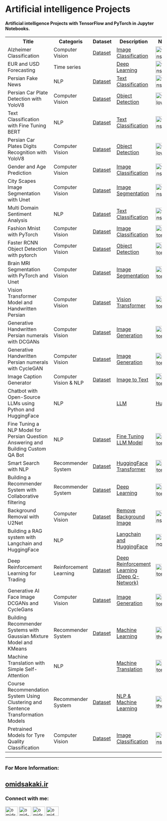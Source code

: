 <h1 align="left">Artificial intelligence Projects</h1>
<h4 align="left">Artificial intelligence Projects with TensorFlow and PyTorch in Jupyter Notebooks.</h4>
<p align="left">
 <table>
  <tr>
    <th>Title</th>
    <th>Categoris</th>
    <th>Dataset</th>
   <th>Description</th>
   <th>Notebooks</th>
   
  </tr>
  <tr>
    <td>Alzheimer Classification</td>
    <td>Computer Vision</td>
   <td><a href="https://www.kaggle.com/datasets/uraninjo/augmented-alzheimer-mri-dataset" target="_blank" rel="noreferrer">Dataset</a></td>
   <td><a href="https://omidsakaki.ir/projects/1" target="_blank" rel="noreferrer">Image Classification</a></td>
   <td><a href="https://github.com/omid-sakaki-ghazvini/Projects/blob/main/Alzheimer_prj.ipynb" target="_blank" rel="noreferrer"> <img src="https://www.vectorlogo.zone/logos/tensorflow/tensorflow-icon.svg" alt="tensorflow" width="40" height="40"/> </a></td>
  </tr>
  <tr>
    <td>EUR and USD Forecasting</td>
    <td>Time series</td>
   <td><a href="" target="_blank" rel="noreferrer"></a></td>
   <td><a href="https://omidsakaki.ir/projects/3" target="_blank" rel="noreferrer">Deep Learning</a></td>
   <td><a href="https://github.com/omid-sakaki-ghazvini/Projects/blob/main/EUR_USD_final.ipynb" target="_blank" rel="noreferrer"> <img src="https://www.vectorlogo.zone/logos/tensorflow/tensorflow-icon.svg" alt="tensorflow" width="40" height="40"/> </a></td>
  </tr>
  <tr>
    <td>Persian Fake News</td>
    <td>NLP</td>
   <td><a href="https://www.kaggle.com/datasets/omidsakaki1370/persian-fake-corona-news" target="_blank" rel="noreferrer">Dataset</a></td>
   <td><a href="https://omidsakaki.ir/projects/4" target="_blank" rel="noreferrer">Text Classification</a></td>
   <td><a href="https://github.com/omid-sakaki-ghazvini/Projects/blob/main/Persian_Fake_News.ipynb" target="_blank" rel="noreferrer"> <img src="https://www.vectorlogo.zone/logos/tensorflow/tensorflow-icon.svg" alt="tensorflow" width="40" height="40"/> </a></td>
  </tr>
   <tr>
    <td>Persian Car Plate Detection with YoloV8</td>
    <td>Computer Vision</td>
   <td><a href="https://www.kaggle.com/datasets/omidsakaki1370/persian-car-plate" target="_blank" rel="noreferrer">Dataset</a></td>
   <td><a href="https://omidsakaki.ir/projects/5" target="_blank" rel="noreferrer">Object Detection</a></td>
   <td><a href="https://github.com/omid-sakaki-ghazvini/Projects/blob/main/persian_car_plate.ipynb" target="_blank" rel="noreferrer"> <img src="https://icons8.com/icon/OsYb6orOaOVV/yolo" alt="yolov8" width="40" height="40"/> </a></td>
  </tr>
   <tr>
    <td>Text Classification with Fine Tuning BERT</td>
    <td>NLP</td>
   <td><a href="https://www.kaggle.com/datasets/jagathratchakan/indian-airlines-customer-reviews" target="_blank" rel="noreferrer">Dataset</a></td>
   <td><a href="https://omidsakaki.ir/projects/6" target="_blank" rel="noreferrer">Text Classification</a></td>
   <td><a href="https://github.com/omid-sakaki-ghazvini/Projects/blob/main/Classification_with_FineTuning_BERT.ipynb" target="_blank" rel="noreferrer"> <img src="https://www.vectorlogo.zone/logos/tensorflow/tensorflow-icon.svg" alt="tensorflow" width="40" height="40"/> </a></td>
  </tr>
  <tr>
    <td>Persian Car Plates Digits Recognition with YoloV8</td>
    <td>Computer Vision</td>
   <td><a href="https://www.kaggle.com/datasets/omidsakaki1370/persian-plates-digits" target="_blank" rel="noreferrer">Dataset</a></td>
   <td><a href="https://omidsakaki.ir/projects/7" target="_blank" rel="noreferrer">Object Detection</a></td>
   <td><a href="https://github.com/omid-sakaki-ghazvini/Projects/blob/main/persian_car_plates_digits_.ipynb" target="_blank" rel="noreferrer"> <img src="https://icons8.com/icon/OsYb6orOaOVV/yolo" alt="yolov8" width="40" height="40"/> </a></td>
  </tr>
   <tr>
    <td>Gender and Age Prediction</td>
    <td>Computer Vision</td>
   <td><a href="https://www.kaggle.com/datasets/jangedoo/utkface-new" target="_blank" rel="noreferrer">Dataset</a></td>
   <td><a href="https://omidsakaki.ir/projects/9" target="_blank" rel="noreferrer">Image Classification</a></td>
   <td><a href="https://github.com/omid-sakaki-ghazvini/Projects/blob/main/gender-and-age-prediction.ipynb" target="_blank" rel="noreferrer"> <img src="https://www.vectorlogo.zone/logos/tensorflow/tensorflow-icon.svg" alt="tensorflow"  width="40" height="40"/> </a></td>
  </tr>
  <tr>
    <td>City Scapes Image Segmentation with Unet</td>
    <td>Computer Vision</td>
   <td><a href="https://www.kaggle.com/datasets/zhangyunsheng/cityscapes-data" target="_blank" rel="noreferrer">Dataset</a></td>
   <td><a href="https://omidsakaki.ir/projects/10" target="_blank" rel="noreferrer">Image Segmentation</a></td>
   <td><a href="https://github.com/omid-sakaki-ghazvini/Projects/blob/main/cityscapes-image-segmentation-with-unet.ipynb" target="_blank" rel="noreferrer"> <img src="https://www.vectorlogo.zone/logos/tensorflow/tensorflow-icon.svg" alt="tensorflow"  width="40" height="40"/> </a></td>
  </tr>
  <tr>
    <td>Multi Domain Sentiment Analysis</td>
    <td>NLP</td>
   <td><a href="https://www.kaggle.com/datasets/omidsakaki1370/multi-domain-sentiment-analysis-persian" target="_blank" rel="noreferrer">Dataset</a></td>
   <td><a href="https://omidsakaki.ir/projects/11" target="_blank" rel="noreferrer">Text Classification</a></td>
   <td><a href="https://github.com/omid-sakaki-ghazvini/Projects/blob/main/multi-domain-sentiment-analysis.ipynb" target="_blank" rel="noreferrer"> <img src="https://www.vectorlogo.zone/logos/tensorflow/tensorflow-icon.svg" alt="tensorflow"  width="40" height="40"/> </a></td>
  </tr>
  <tr>
    <td>Fashion Mnist with PyTorch</td>
    <td>Computer Vision</td>
   <td><a href="https://www.kaggle.com/datasets/joyceww/fashionmnist" target="_blank" rel="noreferrer">Dataset</a></td>
   <td><a href="https://omidsakaki.ir/projects/12" target="_blank" rel="noreferrer">Image Classification</a></td>
   <td><a href="https://github.com/omid-sakaki-ghazvini/Projects/blob/main/fashion-mnist-pytorch.ipynb" target="_blank" rel="noreferrer"> <img src="https://www.vectorlogo.zone/logos/pytorch/pytorch-icon.svg" alt="pytorch" width="40" height="40"/> </a></td>
  </tr>
  <tr>
    <td>Faster RCNN Object Detection with pytorch</td>
    <td>Computer Vision</td>
   <td><a href="https://www.kaggle.com/datasets/mohamedgobara/26-class-object-detection-dataset" target="_blank" rel="noreferrer">Dataset</a></td>
   <td><a href="https://omidsakaki.ir/projects/13" target="_blank" rel="noreferrer">Object Detection</a></td>
   <td><a href="https://github.com/omid-sakaki-ghazvini/Projects/blob/main/faster-rcnn-object-detection-with-pytorch.ipynb" target="_blank" rel="noreferrer"> <img src="https://www.vectorlogo.zone/logos/pytorch/pytorch-icon.svg" alt="pytorch" width="40" height="40"/> </a></td>
  </tr>
  <tr>
    <td>Brain MRI Segmentation with PyTorch and Unet</td>
    <td>Computer Vision</td>
   <td><a href="https://www.kaggle.com/datasets/mateuszbuda/lgg-mri-segmentation" target="_blank" rel="noreferrer">Dataset</a></td>
   <td><a href="https://omidsakaki.ir/projects/14" target="_blank" rel="noreferrer">Image Segmentation</a></td>
   <td><a href="https://github.com/omid-sakaki-ghazvini/Projects/blob/main/brain-mri-segmentation-with-pytorch-and-u-net.ipynb" target="_blank" rel="noreferrer"> <img src="https://www.vectorlogo.zone/logos/pytorch/pytorch-icon.svg" alt="pytorch" width="40" height="40"/> </a></td>
  </tr>
  <tr>
    <td>Vision Transformer Model and Handwritten Persian</td>
    <td>Computer Vision</td>
   <td><a href="https://www.kaggle.com/datasets/kushasabzevari/handwritten-persian-numerals" target="_blank" rel="noreferrer">Dataset</a></td>
   <td><a href="https://omidsakaki.ir/projects/15" target="_blank" rel="noreferrer">Vision Transformer</a></td>
   <td><a href="https://github.com/omid-sakaki-ghazvini/Projects/blob/main/vision-transformers-handwritten-persian.ipynb" target="_blank" rel="noreferrer"> <img src="https://www.vectorlogo.zone/logos/pytorch/pytorch-icon.svg" alt="pytorch" width="40" height="40"/> </a></td>
  </tr>
   <tr>
    <td>Generative Handwritten Persian numerals with DCGANs</td>
    <td>Computer Vision</td>
   <td><a href="https://www.kaggle.com/datasets/kushasabzevari/handwritten-persian-numerals" target="_blank" rel="noreferrer">Dataset</a></td>
   <td><a href="https://omidsakaki.ir/projects/16" target="_blank" rel="noreferrer">Image Generation</a></td>
   <td><a href="https://github.com/omid-sakaki-ghazvini/Projects/blob/main/handwritten-persian-numerals-dcgans-pytorch.ipynb" target="_blank" rel="noreferrer"> <img src="https://www.vectorlogo.zone/logos/pytorch/pytorch-icon.svg" alt="pytorch" width="40" height="40"/> </a></td>
  </tr>
   <tr>
    <td>Generative Handwritten Persian numerals with CycleGAN</td>
    <td>Computer Vision</td>
   <td><a href="https://www.kaggle.com/datasets/kushasabzevari/handwritten-persian-numerals" target="_blank" rel="noreferrer">Dataset</a></td>
   <td><a href="https://omidsakaki.ir/projects/25" target="_blank" rel="noreferrer">Image Generation</a></td>
   <td><a href="https://github.com/omid-sakaki-ghazvini/Projects/blob/main/handwritten-persian-numerals-cyclegans-pytorch.ipynb" target="_blank" rel="noreferrer"> <img src="https://www.vectorlogo.zone/logos/pytorch/pytorch-icon.svg" alt="pytorch" width="40" height="40"/> </a></td>
  </tr>
  <tr>
    <td>Image Caption Generator</td>
    <td>Computer Vision & NLP</td>
   <td><a href="https://www.kaggle.com/datasets/aladdinpersson/flickr8kimagescaptions" target="_blank" rel="noreferrer">Dataset</a></td>
   <td><a href="https://omidsakaki.ir/projects/17" target="_blank" rel="noreferrer">Image to Text</a></td>
   <td><a href="https://github.com/omid-sakaki-ghazvini/Projects/blob/main/image-caption-with-pytorch.ipynb" target="_blank" rel="noreferrer"> <img src="https://www.vectorlogo.zone/logos/pytorch/pytorch-icon.svg" alt="pytorch" width="40" height="40"/> </a></td>
  </tr>
  <tr>
    <td>Chatbot with Open-Source LLMs using Python and HuggingFace</td>
    <td>NLP</td>
   <td><a href="" target="_blank" rel="noreferrer"></a></td>
   <td><a href="https://omidsakaki.ir/projects/18" target="_blank" rel="noreferrer">LLM</a></td>
   <td><a href="https://github.com/omid-sakaki-ghazvini/Projects/blob/main/simple_persian_chatbot.ipynb" target="_blank" rel="noreferrer"> HuggingFace </a></td>
  </tr>
  <tr>
    <td>Fine Tuning a NLP Model for Persian Question Answering and Building Custom QA Bot </td>
    <td>NLP</td>
   <td><a href="https://github.com/omid-sakaki-ghazvini/Fine-tuning-a-NLP-model-for-persian-question-answering-and-Building-Custom-Question-Answering-Bot/tree/master/data" target="_blank" rel="noreferrer">Dataset</a></td>
   <td><a href="https://omidsakaki.ir/projects/20" target="_blank" rel="noreferrer">Fine Tuning LLM Model</a></td>
   <td><a href="https://github.com/omid-sakaki-ghazvini/Fine-tuning-a-NLP-model-for-persian-question-answering-and-Building-Custom-Question-Answering-Bot/blob/master/persian_question_answering_model_tuned.ipynb" target="_blank" rel="noreferrer"> <img src="https://www.vectorlogo.zone/logos/pytorch/pytorch-icon.svg" alt="pytorch" width="40" height="40"/> </a></td>
  </tr>
  <tr>
    <td>Smart Search with NLP</td>
    <td>Recommender System</td>
   <td><a href="https://www.kaggle.com/datasets/mohamedbakhet/amazon-books-reviews" target="_blank" rel="noreferrer">Dataset</a></td>
   <td><a href="https://omidsakaki.ir/projects/22" target="_blank" rel="noreferrer">HuggingFace Transformer</a></td>
   <td><a href="https://github.com/omid-sakaki-ghazvini/Projects/blob/main/smart-search-with-nlp.ipynb" target="_blank" rel="noreferrer"> <img src="https://www.vectorlogo.zone/logos/pytorch/pytorch-icon.svg" alt="pytorch" width="40" height="40"/> </a></td>
  </tr>
  <tr>
    <td>Building a Recommender System with Collaborative filtering</td>
    <td>Recommender System</td>
   <td><a href="https://www.kaggle.com/datasets/mohamedbakhet/amazon-books-reviews" target="_blank" rel="noreferrer">Dataset</a></td>
   <td><a href="https://omidsakaki.ir/projects/21" target="_blank" rel="noreferrer">Deep Learning</a></td>
   <td><a href="https://github.com/omid-sakaki-ghazvini/Projects/blob/main/Building%20a%20Recommender%20System%20with%20PyTorch.ipynb" target="_blank" rel="noreferrer"> <img src="https://www.vectorlogo.zone/logos/pytorch/pytorch-icon.svg" alt="pytorch" width="40" height="40"/> </a></td>
  </tr>
  <tr>
    <td>Background Removal with U2Net</td>
    <td>Computer Vision</td>
   <td><a href="https://www.kaggle.com/datasets/rahulbhalley/p3m-10k" target="_blank" rel="noreferrer">Dataset</a></td>
   <td><a href="https://omidsakaki.ir/projects/23" target="_blank" rel="noreferrer">Remove Background Image</a></td>
   <td><a href="https://github.com/omid-sakaki-ghazvini/Projects/blob/main/background-removal-with-u2net.ipynb" target="_blank" rel="noreferrer"> <img src="https://www.vectorlogo.zone/logos/tensorflow/tensorflow-icon.svg" alt="tensorflow"  width="40" height="40"/> </a></td>
  </tr>
  <tr>
    <td>Building a RAG system with Langchain and HuggingFace</td>
    <td>NLP</td>
   <td><a href="" rel="noreferrer"></a></td>
   <td><a href="https://omidsakaki.ir/projects/24" target="_blank" rel="noreferrer">Langchain and HuggingFace</a></td>
   <td><a href="https://github.com/omid-sakaki-ghazvini/Projects/blob/main/Building_a_RAG_system_with_Langchain_and_Hugging_Face.ipynb" target="_blank" rel="noreferrer"> <img  alt="Langchain"  width="40" height="40"/> </a></td>
  </tr>
  <tr>
    <td>Deep Reinforcement Learning for Trading</td>
    <td>Reinforcement Learning</td>
   <td><a href="https://www.kaggle.com/datasets/omidsakaki1370/euro-and-dollar-currency" target="_blank" rel="noreferrer">Dataset</a></td>
   <td><a href="https://omidsakaki.ir/projects/26" target="_blank" rel="noreferrer">Deep Reinforcement Learning (Deep Q-Network)</a></td>
   <td><a href="https://github.com/omid-sakaki-ghazvini/Projects/blob/main/deep-reinforcement-learning-for-trading.ipynb" target="_blank" rel="noreferrer"> <img src="https://www.vectorlogo.zone/logos/pytorch/pytorch-icon.svg" alt="pytorch" width="40" height="40"/> </a></td>
  </tr>
   <tr>
    <td>Generative AI Face Image DCGANs and CycleGans</td>
    <td>Computer Vision</td>
   <td><a href="https://www.kaggle.com/datasets/prasoonkottarathil/face-mask-lite-dataset" target="_blank" rel="noreferrer">Dataset</a></td>
   <td><a href="https://omidsakaki.ir/projects/29" target="_blank" rel="noreferrer">Image Generation</a></td>
   <td><a href="https://github.com/omid-sakaki-ghazvini/Projects/blob/main/generative-ai-face-image-dcgans-cyclegans.ipynb" target="_blank" rel="noreferrer"> <img src="https://www.vectorlogo.zone/logos/tensorflow/tensorflow-icon.svg" alt="pytorch" width="40" height="40"/> </a></td>
  </tr>
  <tr>
    <td>Building Recommender Systems with Gaussian Mixture Model and KMeans</td>
    <td>Recommender System</td>
   <td><a href="https://www.kaggle.com/datasets/abdullah0a/world-happiness-data-2024-explore-life" target="_blank" rel="noreferrer">Dataset</a></td>
   <td><a href="https://omidsakaki.ir/projects/27" target="_blank" rel="noreferrer">Machine Learning</a></td>
   <td><a href="https://github.com/omid-sakaki-ghazvini/Projects/blob/main/Building_Recommender_systems_with_Gaussian_Mixture_Model_and_KMeans.ipynb" target="_blank" rel="noreferrer"> <img src="https://www.vectorlogo.zone/logos/python/python-icon.svg" alt="python" width="40" height="40"/> </a></td>
  </tr>
  <tr>
    <td>Machine Translation with Simple Self-Attention</td>
    <td>NLP</td>
   <td><a href="" target="_blank" rel="noreferrer"></a></td>
   <td><a href="https://omidsakaki.ir/projects/31" target="_blank" rel="noreferrer">Machine Translation</a></td>
   <td><a href="https://github.com/omid-sakaki-ghazvini/Projects/blob/main/machine-translation-with-simple-self-attention.ipynb" target="_blank" rel="noreferrer"> <img src="https://www.vectorlogo.zone/logos/pytorch/pytorch-icon.svg" alt="pytorch" width="40" height="40"/> </a></td>
  </tr>
  <tr>
    <td>Course Recommendation System Using Clustering and Sentence Transformation Models</td>
    <td>Recommender System</td>
   <td><a href="https://www.kaggle.com/datasets/patrickgendotti/udacity-course-catalog" target="_blank" rel="noreferrer">Dataset</a></td>
   <td><a href="https://omidsakaki.ir/projects/28" target="_blank" rel="noreferrer">NLP & Machine Learning</a></td>
   <td><a href="https://github.com/omid-sakaki-ghazvini/Projects/blob/main/Course_Recommendation_System_Using_Clustering_and_Sentence_Transformation_Models.ipynb" target="_blank" rel="noreferrer"> <img src="https://www.vectorlogo.zone/logos/python/python-icon.svg" alt="python" width="40" height="40"/> </a></td>
  </tr>
  <tr>
    <td>Pretrained Models for Tyre Quality Classification</td>
    <td>Computer Vision</td>
   <td><a href="https://www.kaggle.com/datasets/warcoder/tyre-quality-classification" target="_blank" rel="noreferrer">Dataset</a></td>
   <td><a href="https://omidsakaki.ir/projects/30" target="_blank" rel="noreferrer">Image Classification</a></td>
   <td><a href="https://github.com/omid-sakaki-ghazvini/Projects/blob/main/pretrained-models-for-tire-quality-classification.ipynb" target="_blank" rel="noreferrer"> <img src="https://www.vectorlogo.zone/logos/tensorflow/tensorflow-icon.svg" alt="tensorflow" width="40" height="40"/> </a></td>
  </tr>
 </table>
 </p>
<hr />
<h3 align="left">For More Information:</h3>
<p align="left">
  <h2 align="left">
  <a href="https://omidsakaki.ir/Projects" target="blank">omidsakaki.ir</a>
  </h2>
</p>

<h3 align="left">Connect with me:</h3>
<p align="left">
<a href="https://twitter.com/omidsakaki" target="blank"><img align="center" src="https://raw.githubusercontent.com/rahuldkjain/github-profile-readme-generator/master/src/images/icons/Social/twitter.svg" alt="omidsakaki" height="30" width="40" /></a>
<a href="https://linkedin.com/in/omid-sakaki-ghazvini-378687217" target="blank"><img align="center" src="https://raw.githubusercontent.com/rahuldkjain/github-profile-readme-generator/master/src/images/icons/Social/linked-in-alt.svg" alt="omid-sakaki-ghazvini-378687217" height="30" width="40" /></a>
 <a href="https://kaggle.com/omidsakaki1370" target="blank"><img align="center" src="https://raw.githubusercontent.com/rahuldkjain/github-profile-readme-generator/master/src/images/icons/Social/kaggle.svg" alt="omidsakaki1370" height="30" width="40" /></a>
<a href="https://instagram.com/omid_sakaki_ghazvini" target="blank"><img align="center" src="https://raw.githubusercontent.com/rahuldkjain/github-profile-readme-generator/master/src/images/icons/Social/instagram.svg" alt="omid_sakaki_ghazvini" height="30" width="40" /></a>
</p>
